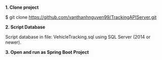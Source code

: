 **1. Clone project**

$ git clone https://github.com/vanthanhnguyen99/TrackingAPIServer.git

**2. Script Database**

Script database in file: VehicleTracking.sql using SQL Server (2014 or newer).

**3. Open and run as Spring Boot Project**
